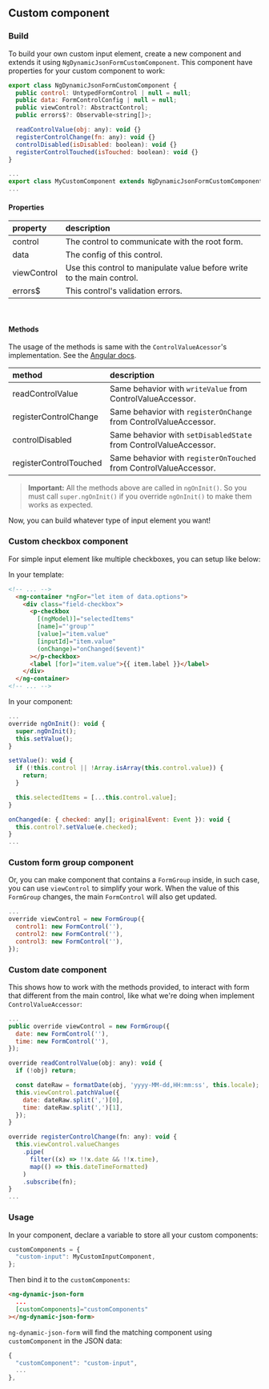 ## Custom component

### Build

To build your own custom input element, create a new component and extends it using `NgDynamicJsonFormCustomComponent`.
This component have properties for your custom component to work:

```javascript
export class NgDynamicJsonFormCustomComponent {
  public control: UntypedFormControl | null = null;
  public data: FormControlConfig | null = null;
  public viewControl?: AbstractControl;
  public errors$?: Observable<string[]>;

  readControlValue(obj: any): void {}
  registerControlChange(fn: any): void {}
  controlDisabled(isDisabled: boolean): void {}
  registerControlTouched(isTouched: boolean): void {}
}
```

```javascript
...
export class MyCustomComponent extends NgDynamicJsonFormCustomComponent {}
...
```

#### Properties

| property    | description                                                            |
| :---------- | :--------------------------------------------------------------------- |
| control     | The control to communicate with the root form.                         |
| data        | The config of this control.                                            |
| viewControl | Use this control to manipulate value before write to the main control. |
| errors$     | This control's validation errors.                                      |

<br>

#### Methods

The usage of the methods is same with the `ControlValueAcessor`'s implementation. See the <a href="https://angular.io/api/forms/ControlValueAccessor" target="_blank">Angular docs</a>.

| method                 | description                                                       |
| :--------------------- | :---------------------------------------------------------------- |
| readControlValue       | Same behavior with `writeValue` from ControlValueAccessor.        |
| registerControlChange  | Same behavior with `registerOnChange` from ControlValueAccessor.  |
| controlDisabled        | Same behavior with `setDisabledState` from ControlValueAccessor.  |
| registerControlTouched | Same behavior with `registerOnTouched` from ControlValueAccessor. |

> **Important:** All the methods above are called in `ngOnInit()`. So you must call `super.ngOnInit()` if you override `ngOnInit()` to make them works as expected.

Now, you can build whatever type of input element you want!

### Custom checkbox component

For simple input element like multiple checkboxes, you can setup like below:

In your template:

```HTML
<!-- ... -->
  <ng-container *ngFor="let item of data.options">
    <div class="field-checkbox">
      <p-checkbox
        [(ngModel)]="selectedItems"
        [name]="'group'"
        [value]="item.value"
        [inputId]="item.value"
        (onChange)="onChanged($event)"
      ></p-checkbox>
      <label [for]="item.value">{{ item.label }}</label>
    </div>
  </ng-container>
<!-- ... -->
```

In your component:

```javascript
...
override ngOnInit(): void {
  super.ngOnInit();
  this.setValue();
}

setValue(): void {
  if (!this.control || !Array.isArray(this.control.value)) {
    return;
  }

  this.selectedItems = [...this.control.value];
}

onChanged(e: { checked: any[]; originalEvent: Event }): void {
  this.control?.setValue(e.checked);
}
...
```

### Custom form group component

Or, you can make component that contains a `FormGroup` inside, in such case, you can use `viewControl` to simplify your work. When the value of this `FormGroup` changes, the main `FormControl` will also get updated.

```javascript
...
override viewControl = new FormGroup({
  control1: new FormControl(''),
  control2: new FormControl(''),
  control3: new FormControl(''),
});
```

### Custom date component

This shows how to work with the methods provided, to interact with form that different from the main control, like what we're doing when implement `ControlValueAccessor`:

```javascript
...
public override viewControl = new FormGroup({
  date: new FormControl(''),
  time: new FormControl(''),
});

override readControlValue(obj: any): void {
  if (!obj) return;

  const dateRaw = formatDate(obj, 'yyyy-MM-dd,HH:mm:ss', this.locale);
  this.viewControl.patchValue({
    date: dateRaw.split(',')[0],
    time: dateRaw.split(',')[1],
  });
}

override registerControlChange(fn: any): void {
  this.viewControl.valueChanges
    .pipe(
      filter((x) => !!x.date && !!x.time),
      map(() => this.dateTimeFormatted)
    )
    .subscribe(fn);
}
...
```

### Usage

In your component, declare a variable to store all your custom components:

```javascript
customComponents = {
  "custom-input": MyCustomInputComponent,
};
```

Then bind it to the `customComponents`:

```HTML
<ng-dynamic-json-form
  ...
  [customComponents]="customComponents"
></ng-dynamic-json-form>
```

`ng-dynamic-json-form` will find the matching component using `customComponent` in the JSON data:

```javascript
{
  "customComponent": "custom-input",
  ...
},
```

